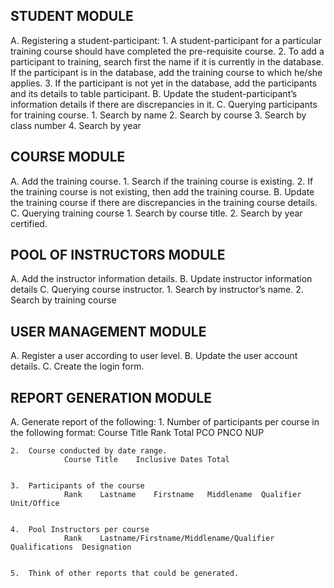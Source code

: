 ## STUDENT MODULE
A.	Registering a student-participant:
    1.	A student-participant for a particular training course should have completed the pre-requisite course.
    2.	To add a participant to training, search first the name if it is currently in the database. If the participant is in the database, add the training course to which he/she applies. 
    3.	If the participant is not yet in the database, add the participants and its details to table participant.
B.	Update the student-participant’s information details if there are discrepancies in it.
C.	Querying participants for training course.
    1.	Search by name
    2.	Search by course
    3.	Search by class number
    4.	Search by year

## COURSE MODULE
A.	Add the training course.
    1.	Search if the training course is existing.
    2.	If the training course is not existing, then add the training course.
B.	Update the training course if there are discrepancies in the training course details.
C.	Querying training course
    1.	Search by course title.
    2.	Search by year certified.

## POOL OF INSTRUCTORS MODULE
A.	Add the instructor information details.
B.	Update instructor information details
C.	Querying course instructor.
    1.	Search by instructor’s name.
    2.	Search by training course

## USER MANAGEMENT MODULE
A.	Register a user according to user level.
B.	Update the user account details.
C.	Create the login form.


## REPORT GENERATION MODULE
A.	Generate report of the following:
    1.	Number of participants per course in the following format:
                Course Title	Rank	Total
                    PCO	PNCO	NUP	
                                

    2.	Course conducted by date range.
                Course Title	Inclusive Dates	Total
            

    3.	Participants of the course
                Rank	Lastname	Firstname	Middlename	Qualifier	Unit/Office
                        

    4.	Pool Instructors per course
                Rank	Lastname/Firstname/Middlename/Qualifier	Qualifications	Designation
                

    5.	Think of other reports that could be generated.
